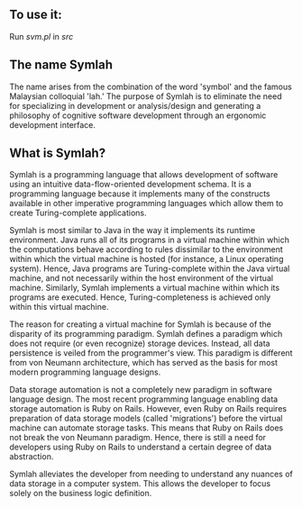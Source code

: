 ## To use it:

Run *svm.pl* in *src*

## The name Symlah

The name arises from the combination of the word 'symbol' and the famous Malaysian colloquial 'lah.' The purpose of Symlah is to eliminate the need for specializing in development or analysis/design and generating a philosophy of cognitive software development through an ergonomic development interface.

## What is Symlah?

Symlah is a programming language that allows development of software using an intuitive data-flow-oriented development schema. It is a programming language because it implements many of the constructs available in other imperative programming languages which allow them to create Turing-complete applications.

Symlah is most similar to Java in the way it implements its runtime environment. Java runs all of its programs in a virtual machine within which the computations behave according to rules dissimilar to the environment within which the virtual machine is hosted (for instance, a Linux operating system). Hence, Java programs are Turing-complete within the Java virtual machine, and not necessarily within the host environment of the virtual machine. Similarly, Symlah implements a virtual machine within which its programs are executed. Hence, Turing-completeness is achieved only within this virtual machine.

The reason for creating a virtual machine for Symlah is because of the disparity of its programming paradigm. Symlah defines a paradigm which does not require (or even recognize) storage devices. Instead, all data persistence is veiled from the programmer's view. This paradigm is different from von Neumann architecture, which has served as the basis for most modern programming language designs.

Data storage automation is not a completely new paradigm in software language design. The most recent programming language enabling data storage automation is Ruby on Rails. However, even Ruby on Rails requires preparation of data storage models (called 'migrations') before the virtual machine can automate storage tasks. This means that Ruby on Rails does not break the von Neumann paradigm. Hence, there is still a need for developers using Ruby on Rails to understand a certain degree of data abstraction.

Symlah alleviates the developer from needing to understand any nuances of data storage in a computer system. This allows the developer to focus solely on the business logic definition.
